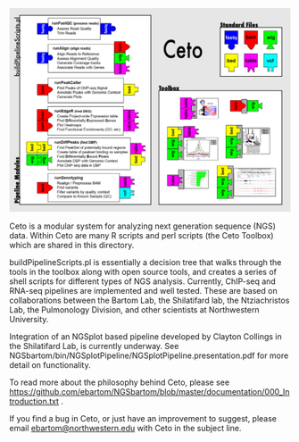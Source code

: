 ![alt text](https://github.com/ebartom/NGSbartom/blob/master/CetoDiagram2.png "Ceto")

Ceto is a modular system for analyzing next generation sequence (NGS) data.  Within Ceto are many R scripts and perl scripts (the Ceto Toolbox) which are shared in this directory.

buildPipelineScripts.pl is essentially a decision tree that walks through the tools in the toolbox along with open source tools, and creates a series of shell scripts for different types of NGS analysis.  Currently, ChIP-seq and RNA-seq pipelines are implemented and well tested.  These are based on collaborations between the Bartom Lab, the Shilatifard lab, the Ntziachristos Lab, the Pulmonology Division, and other scientists at Northwestern University.

Integration of an NGSplot based pipeline developed by Clayton Collings in the Shilatifard Lab, is currently underway.  See NGSbartom/bin/NGSplotPipeline/NGSplotPipeline.presentation.pdf for more detail on functionality.

To read more about the philosophy behind Ceto, please see https://github.com/ebartom/NGSbartom/blob/master/documentation/000_Introduction.txt .

If you find a bug in Ceto, or just have an improvement to suggest, please email ebartom@northwestern.edu with Ceto in the subject line.
